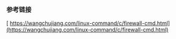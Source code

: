 ### 参考链接
[ https://wangchujiang.com/linux-command/c/firewall-cmd.html](https://wangchujiang.com/linux-command/c/firewall-cmd.html)